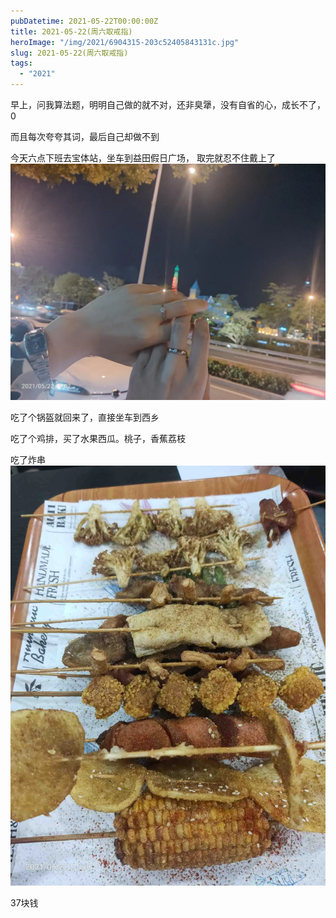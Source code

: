 ```yaml
---
pubDatetime: 2021-05-22T00:00:00Z
title: 2021-05-22(周六取戒指)
heroImage: "/img/2021/6904315-203c52405843131c.jpg"
slug: 2021-05-22(周六取戒指)
tags:
  - "2021"
---
```


早上，问我算法题，明明自己做的就不对，还非臭犟，没有自省的心，成长不了，0

而且每次夸夸其词，最后自己却做不到

今天六点下班去宝体站，坐车到益田假日广场，
取完就忍不住戴上了
![](../../../../public/img/2021/6904315-203c52405843131c.jpg)

吃了个锅盔就回来了，直接坐车到西乡

吃了个鸡排，买了水果西瓜。桃子，香蕉荔枝

吃了炸串
![](../../../../public/img/2021/6904315-6a86603a291cbfb4.jpg)

37块钱
